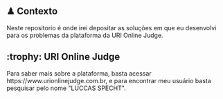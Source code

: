 <h2> ♟ Contexto </h2>
Neste repositorio é onde irei depositar as soluções em que eu desenvolvi para os problemas da plataforma da URI Online Judge. 

<h2> :trophy: URI Online Judge</h2>
Para saber mais sobre a plataforma, basta acessar https://www.urionlinejudge.com.br, e para encontrar meu usuário basta pesquisar pelo nome "LUCCAS SPECHT".
